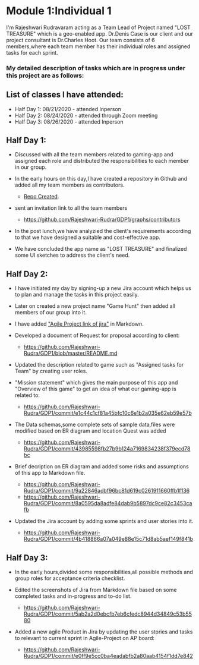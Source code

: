 # Module 1:Individual 1

I'm Rajeshwari Rudravaram acting as a Team Lead of Project named "LOST TREASURE" which is a geo-enabled app.
Dr.Denis Case is our client and our project consultant is Dr.Charles Hoot.
Our team consists of 6 members,where each team member has their individual roles and assigned tasks for each sprint.

### My detailed description of tasks which are in progress under this project are as follows:

## List of classes I have attended:
* Half Day 1: 08/21/2020 - attended Inperson
* Half Day 2: 08/24/2020 - attended through Zoom meeting
* Half Day 3: 08/26/2020 - attended Inperson

## Half Day 1: 

* Discussed with all the team members related to gaming-app and assigned each role and distributed the responsibilities to each member in our group.
* In the early hours on this day,I have created a repository in Github and added all my team members as contributors.
     * [Repo Created](https://github.com/Rajeshwari-Rudra/GDP1/tree/6ceace582c1642ba8d4a858f42db31013bdb9d5e).

* sent an invitation link to all the team members
   * https://github.com/Rajeshwari-Rudra/GDP1/graphs/contributors
* In the post lunch,we have analyzied the client's requirements according to that we have designed a suitable and cost-effective app.
* We have concluded the app name as "LOST TREASURE" and finalized some UI sketches to address the client's need.
   
   
## Half Day 2:

* I have initiated my day by signing-up a new Jira account which helps us to plan and manage the tasks in this project easily.
* Later on created a new project name "Game Hunt" then added all members of our group into it.
* I have added ["Agile Project link of jira"](https://github.com/Rajeshwari-Rudra/GDP1/commit/e1c44c1cf81a45bfc10c6e1b2a035e62eb59e57b) in Markdown.
* Developed a document of Request for proposal according to client:

    * https://github.com/Rajeshwari-Rudra/GDP1/blob/master/README.md
             
* Updated the description related to game such as "Assigned tasks for Team" by creating user roles.
* "Mission statement" which gives the main purpose of this app and "Overview of this game" to get an idea of what our gaming-app is related to:

    * https://github.com/Rajeshwari-Rudra/GDP1/commit/e1c44c1cf81a45bfc10c6e1b2a035e62eb59e57b
         
* The Data schemas,some complete sets of sample data,files were modified based on ER diagram and location Quest was added 

    * https://github.com/Rajeshwari-Rudra/GDP1/commit/43985598fb27b9b124a7169834238f379ecd78bc
        
* Brief decription on ER diagram and added some risks and assumptions of this app to Markdown file.

     * https://github.com/Rajeshwari-Rudra/GDP1/commit/9a22846adbf96bc81d619c0261911660ffb1f136
     * https://github.com/Rajeshwari-Rudra/GDP1/commit/8a0595da8adfe84dab9b5897dc9ce82c3453cafb
     
 *  Updated the Jira account by adding some sprints and user stories into it.
 
       * https://github.com/Rajeshwari-Rudra/GDP1/commit/4b418866a07a049e88e15c71d8ab5aef149f841b
   
  ## Half Day 3:
  
  * In the early hours,divided some responsibilities,all possible methods and group roles for acceptance criteria checklist.
  
  * Edited the screenshots of Jira from Markdown file based on some completed tasks and in-progress and to-do list.
  
       * https://github.com/Rajeshwari-Rudra/GDP1/commit/5ab2a2d0ebcfb7eb6cfedc8944d34849c53b5580
          
   * Added a new agile Product in Jira by updating the user stories and tasks to relevant to current sprint in Agile-Project on AP board:
   
        * https://github.com/Rajeshwari-Rudra/GDP1/commit/e0ff9e5cc0ba4eadabfb2a80aab4154f1dd7e842
    
 
